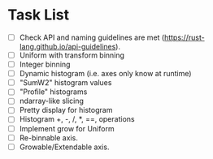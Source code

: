 # Task List

- [ ] Check API and naming guidelines are met (https://rust-lang.github.io/api-guidelines).
- [ ] Uniform with transform binning
- [ ] Integer binning
- [ ] Dynamic histogram (i.e. axes only know at runtime)
- [ ] "SumW2" histogram values
- [ ] "Profile" histograms
- [ ] ndarray-like slicing
- [ ] Pretty display for histogram
- [ ] Histogram +, -, /, *, ==, operations 
- [ ] Implement grow for Uniform
- [ ] Re-binnable axis.
- [ ] Growable/Extendable axis.
